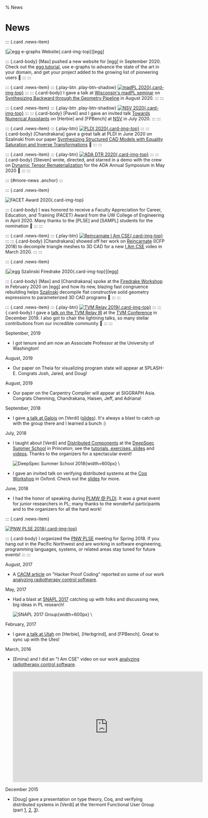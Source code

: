 % News

# News

::: {.card .news-item}

  [![egg e-graphs Website](thumb/2020-09-egg-website.png){.card-img-top}][egg]

::: {.card-body}
  [Max] pushed a new website for [egg] in September 2020.
  Check out the [egg tutorial](https://docs.rs/egg/*/egg/tutorials/),
  use e-graphs to advance the state of the art in your domain,
  and get your project added to the growing list of pioneering users &#x1F423;
:::
:::

::: {.card .news-item}
::: {.play-btn .play-btn-shadow}
  [![madPL 2020](thumb/2020-08-madpl.png){.card-img-top}](https://www.youtube.com/watch?v=vOUP2wT-k1U)
:::
::: {.card-body}
  I gave a talk at
  [Wisconsin's madPL seminar](https://madpl.cs.wisc.edu/pl-seminar/) on
  [Synthesizing Backward through the Geometry Pipeline](talks.html#talk-2020-08-madpl-backward-geometry-synthesis)
  in August 2020.
:::
:::

::: {.card .news-item}
::: {.play-btn .play-btn-shadow}
  [![NSV 2020](thumb/2020-07-nsv.png){.card-img-top}](https://www.youtube.com/watch?v=m_tRUSCRM1M)
:::
::: {.card-body}
  [Pavel] and I gave an invited talk
  [Towards Numerical Assistants](talks.html#talk-2020-07-nsv-herbie-fpbench)
  on [Herbie] and [FPBench] at [NSV](https://nsv2020.github.io/) in July 2020.
:::
:::

::: {.card .news-item}
::: {.play-btn}
  [![PLDI 2020](thumb/2020-06-pldi-szalinski.png){.card-img-top}](https://www.youtube.com/watch?v=2KA602M8t7c)
:::
::: {.card-body}
  [Chandrakana] gave a great talk at PLDI in June 2020 on Szalinski from our paper
  [Synthesizing Structured CAD Models with Equality Saturation and Inverse Transformations](publications.html#pub-2020-pldi-szalinski-cad-eqsat)
  &#x1F44F;
:::
:::

::: {.card .news-item}
::: {.play-btn}
  [![ADA DTR 2020](thumb/2020-05-ada-dtr-demo.png){.card-img-top}](https://www.youtube.com/watch?v=kxlbpwBJzA4)
:::
::: {.card-body}
  [Steven] wrote, directed, and starred in a demo with the crew on
  [Dynamic Tensor Rematerialization](https://arxiv.org/abs/2006.09616)
  for the ADA Annual Symposium in May 2020 &#x1F57A;
:::
:::

::: {#more-news .anchor}
:::

::: {.card .news-item}

  <!-- TODO award link -->
  ![FACET Award 2020](thumb/2020-05-facet-award.png){.card-img-top}

::: {.card-body}
  I was honored to receive a
    Faculty Appreciation for Career, Education, and Training (FACET) Award
    from the UW College of Engineering in April 2020.
  Many thanks to the [PLSE] and [SAMPL] students for the nomination &#x1F64F;
:::
:::

::: {.card .news-item}
::: {.play-btn}
  [![Reincarnate I Am CSE](thumb/2020-03-cnandi-iamcse-reincarnate.png){.card-img-top}](https://www.youtube.com/watch?v=G7v3kegE9_g)
:::
::: {.card-body}
  [Chandrakana] showed off her work on
  [Reincarnate](publications.html#pub-2018-icfp-reincarnate-cad-decompiler) (ICFP 2018)
  to decompile triangle meshes to 3D CAD for a new
  [I Am CSE](https://www.youtube.com/watch?v=G7v3kegE9_g)
  video in March 2020.
:::
:::

::: {.card .news-item}

  [![egg Szalinski Firedrake 2020](thumb/2020-02-egg-szalinski-firedrake.png){.card-img-top}][egg]

::: {.card-body}
  [Max] and [Chandrakana] spoke at the
  [Firedrake Workshop](https://firedrakeproject.org/firedrake_usa_20.html)
  in February 2020 on [egg] and how its
  new, blazing fast congruence rebuilding helps
  [Szalinski](http://incarnate.uwplse.org/)
  decompile flat constructive solid geometry expressions to
  parameterized 3D CAD programs &#x1F423;
:::
:::

::: {.card .news-item}
::: {.play-btn}
  [![TVM Relay 2019](thumb/2019-12-tvm-relay.png){.card-img-top}](https://www.youtube.com/watch?v=npqO0hVXZwU&t=1814)
:::
::: {.card-body}
  I gave a [talk on the TVM Relay IR](talks.html#talk-2019-12-tvm-relay)
  at the [TVM Conference](https://sampl.cs.washington.edu/tvmconf/)
  in December 2019.
  I also got to chair the lightning talks,
  so many stellar contributions from
  our incredible community &#x1F91D;
:::
:::



<!-- HERE -->

September, 2019

- I got tenure and am now an Associate Professor
  at the University of Washington!

August, 2019

- Our paper on Theia for visualizing program state
  will appear at SPLASH-E. Congrats Josh, Jared, and Doug!

August, 2019

- Our paper on the Carpentry Compiler will appear at SIGGRAPH Asia.
  Congrats Chenming, Chandrakana, Haisen, Jeff, and Adriana!

September, 2018

- I gave [a talk at Galois](https://galois.com/blog/2018/09/public-tech-talk-formally-verifying-implementations-of-distributed-systems/)
  on [Verdi]
  ([slides](pubs/2018-09-13-galois-verdi.pdf)).
  It's always a blast to catch up with the group there and I learned a bunch :)

July, 2018

- I taught about [Verdi] and
  [Distributed Components](https://distributedcomponents.net/) at the
  [DeepSpec Summer School](https://deepspec.org/event/dsss18/) in Princeton;
  see the [tutorials, exercises, slides](https://github.com/DeepSpec/dsss18/tree/master/verdi)
  and [videos](https://www.youtube.com/playlist?list=PLF8nG15tV6C8VAUCZfsIMDnGxjTrh016I).
  Thanks to the organizers for a spectacular event!

  ![DeepSpec Summer School 2018](img/2018-07-deepspec-summer-school.png){width=600px} \

- I gave an invited talk on verifying distributed systems at the
  [Coq Workshop](https://coqworkshop2018.inria.fr/)
  in Oxford. Check out the
  [slides](https://easychair.org/smart-slide/slide/gJSP#)
  for more.

June, 2018

- I had the honor of speaking during
  [PLMW @ PLDI](https://pldi18.sigplan.org/committee/plmw-pldi-2018-speakers).
  It was a great event for junior researchers in PL;
  many thanks to the wonderful participants and
  to the organizers for all the hard work!


::: {.card .news-item}

  [![PNW PLSE 2018](thumb/2018-05-pnw-plse-with-logo.jpg){.card-img-top}](http://pnwplse.org/)

::: {.card-body}
  I organized the [PNW PLSE](http://pnwplse.org/)
    meeting for Spring 2018.
  If you hang out in the Pacific Northwest
    and are working in software engineering,
    programming languages, systems, or related areas
    stay tuned for future events!
:::
:::

August, 2017

- A [CACM article](https://cacm.acm.org/magazines/2017/8/219596-hacker-proof-coding/fulltext)
  on "Hacker Proof Coding" reported on some of our work
  [analyzing radiotherapy control software](http://neutrons.uwplse.org).

May, 2017

- Had a blast at [SNAPL 2017](https://snapl.org/2017/)
  catching up with folks and discussing new, big ideas in PL research!

  ![SNAPL 2017 Group](https://snapl.org/2017/images/SNAPLers.jpg){width=600px} \

February, 2017

- I gave
  [a talk at Utah](https://www.cs.utah.edu/calendar/colloquium-zach-tatlock/)
  on [Herbie], [Herbgrind], and [FPBench].
  Great to sync up with the Utes!

March, 2016

- [Emina] and I did an "I Am CSE" video on our work
  [analyzing radiotherapy control software](http://neutrons.uwplse.org).

  <iframe
    width="600"
    height="350"
    src="https://www.youtube.com/embed/QdR9_TJ1br8"
    frameborder="0"
    allow="accelerometer; autoplay; encrypted-media; gyroscope; picture-in-picture"
    allowfullscreen>
  </iframe>

December 2015

- [Doug] gave a presentation on type theory, Coq, and verifying distributed
  systems in [Verdi] at the Vermont Functional User Group (part
  [1](https://vimeo.com/155383739),
  [2](https://vimeo.com/155384206),
  [3](https://vimeo.com/155385336)).

